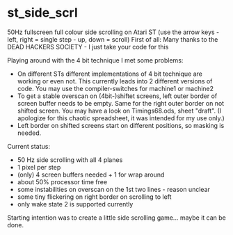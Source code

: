 # st_side_scrl
50Hz fullscreen full colour side scrolling on Atari ST (use the arrow keys - left, right = single step - up, down = scroll)
First of all: Many thanks to the DEAD HACKERS SOCIETY - I just take your code for this

Playing around with the 4 bit technique I met some problems:
- On different STs different implementations of 4 bit technique are working or even not. This currently leads into 2 different  versions of code. You may use the compiler-switches for machine1 or machine2
- To get a stable overscan on (4bit-)shiftet screens, left outer border of screen buffer needs to be empty. Same for the right outer border on not shifted screen. You may have a look on Timings68.ods, sheet "draft". (I apologize for this chaotic spreadsheet, it was intended for my use only.)
- Left border on shifted screens start on different positions, so masking is needed.

Current status:
- 50 Hz side scrolling with all 4 planes 
- 1 pixel per step
- (only) 4 screen buffers needed + 1 for wrap around
- about 50% processor time free
- some instabilities on overscan on the 1st two lines - reason unclear
- some tiny flickering on right border on scrolling to left
- only wake state 2 is supported currently

Starting intention was to create a little side scrolling game... maybe it can be done.
